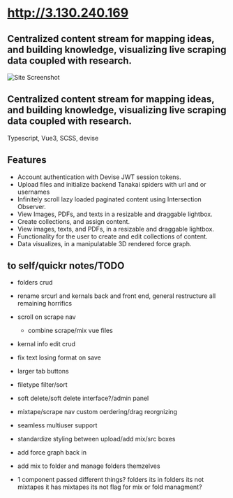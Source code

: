 # http://3.130.240.169

## Centralized content stream for mapping ideas, and building knowledge, visualizing live scraping data coupled with research.

![Site Screenshot](https://crystal-hair.nyc3.cdn.digitaloceanspaces.com/sitedemo.gif)

## Centralized content stream for mapping ideas, and building knowledge, visualizing live scraping data coupled with research.

Typescript, Vue3, SCSS, devise

## Features

- Account authentication with Devise JWT session tokens.
- Upload files and initialize backend Tanakai spiders with url and or usernames
- Infinitely scroll lazy loaded paginated content using Intersection Observer.
- View Images, PDFs, and texts in a resizable and draggable lightbox.
- Create collections, and assign content.
- View images, texts, and PDFs, in a resizable and draggable lightbox.
- Functionality for the user to create and edit collections of content.
- Data visualizes, in a manipulatable 3D rendered force graph.

## to self/quickr notes/TODO

- folders crud
- rename srcurl and kernals back and front end, general restructure all remaining horrifics
- scroll on scrape nav
  - combine scrape/mix vue files
- kernal info edit crud
- fix text losing format on save

- larger tab buttons
- filetype filter/sort
- soft delete/soft delete interface?/admin panel
- mixtape/scrape nav custom oerdering/drag reorgnizing
- seamless multiuser support

- standardize styling between upload/add mix/src boxes
- add force graph back in

- add mix to folder and manage folders themzelves
- 1 component passed different things?
  folders its in folders its not
  mixtapes it has mixtapes its not
  flag for mix or fold managment?
